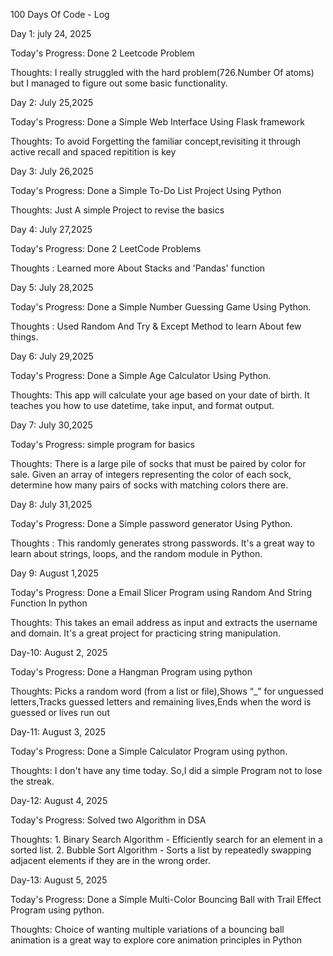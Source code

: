 100 Days Of Code - Log

Day 1: july 24, 2025

Today's Progress: Done 2 Leetcode Problem

Thoughts: I really struggled with the hard problem(726.Number Of atoms) but I managed to figure out some basic functionality.

Day 2: July 25,2025

Today's Progress: Done a Simple Web Interface Using Flask framework

Thoughts: To avoid Forgetting the familiar concept,revisiting it through active recall and spaced repitition is key

Day 3: July 26,2025

Today's Progress: Done a Simple To-Do List Project Using Python

Thoughts: Just A simple Project to revise the basics

Day 4: July 27,2025

Today's Progress: Done 2 LeetCode Problems

Thoughts : Learned more About Stacks and  'Pandas' function 

Day 5: July 28,2025

Today's Progress: Done a Simple Number Guessing Game Using Python.

Thoughts : Used Random And Try & Except Method to learn About few things.

Day 6: July 29,2025

Today's Progress: Done a Simple Age Calculator Using Python.

Thoughts: This app will calculate your age based on your date of birth. It teaches you how to use datetime, take input, and format output.

Day 7: July 30,2025

Today's Progress: simple program for basics

Thoughts: There is a large pile of socks that must be paired by color for sale. Given an array of integers representing the color of each sock, determine how many pairs of socks with matching colors there are.

Day 8: July 31,2025

Today's Progress: Done a Simple password generator Using Python.

Thoughts : This randomly generates strong passwords. It's a great way to learn about strings, loops, and the random module in Python.

Day 9: August 1,2025

Today's Progress: Done a Email Slicer Program using Random And String Function In python

Thoughts: This takes an email address as input and extracts the username and domain. It's a great project for practicing string manipulation.

Day-10: August 2, 2025

Today's Progress: Done a Hangman Program using  python

Thoughts: Picks a random word (from a list or file),Shows “_” for unguessed letters,Tracks guessed letters and remaining lives,Ends when the word is guessed or lives run out

Day-11: August 3, 2025

Today's Progress: Done a Simple Calculator Program using  python.

Thoughts: I don't have any time today. So,I did a simple Program not to lose the streak.

Day-12: August 4, 2025

Today's Progress: Solved two Algorithm in DSA

Thoughts: 1. Binary Search Algorithm - Efficiently search for an element in a sorted list.
          2. Bubble Sort Algorithm - Sorts a list by repeatedly swapping adjacent elements if they are in the wrong order.

Day-13: August 5, 2025

Today's Progress: Done a Simple Multi-Color Bouncing Ball with Trail Effect Program using  python.

Thoughts: Choice of wanting multiple variations of a bouncing ball animation is a great way to explore core animation principles in Python 
